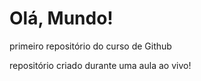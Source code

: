 # Olá, Mundo!
 primeiro repositório do curso de Github

 repositório criado durante uma aula ao vivo!
 
